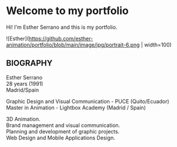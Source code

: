 # Welcome to my portfolio

Hi! I'm Esther Serrano and this is my portfolio. 

![Esther](https://github.com/esther-animation/portfolio/blob/main/image/jpg/portrait-6.png | width=100)

## BIOGRAPHY

Esther Serrano\
28 years (1991)\
Madrid/Spain

Graphic Design and Visual Communication - PUCE (Quito/Ecuador)\
Master in Animation - Lightbox Academy (Madrid / Spain)

3D Animation.     
Brand management and visual communication.\
Planning and development of graphic projects.\
Web Design and Mobile Applications Design.
